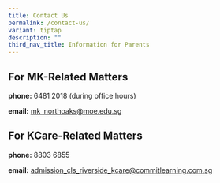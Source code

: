 ```yaml
---
title: Contact Us
permalink: /contact-us/
variant: tiptap
description: ""
third_nav_title: Information for Parents
---
```

<h2><strong>For MK-Related Matters</strong></h2>
<p><strong>phone:</strong>&nbsp;6481 2018 (during office hours)</p>
<p><strong>email:</strong>&nbsp;<a href="mailto:mk_riverside@moe.edu.sg" rel="noopener noreferrer nofollow" target="_blank"><u>mk_northoaks@moe.edu.sg</u></a>
</p>
<h2><strong>For KCare-Related Matters</strong></h2>
<p><strong>phone:</strong>&nbsp;8803 6855</p>
<p><strong>email:</strong>&nbsp;<a href="mailto:mk_riverside@moe.edu.sg" rel="noopener noreferrer nofollow" target="_blank"><u>admission_cls_riverside_kcare@commitlearning.com.sg</u></a>
</p>
